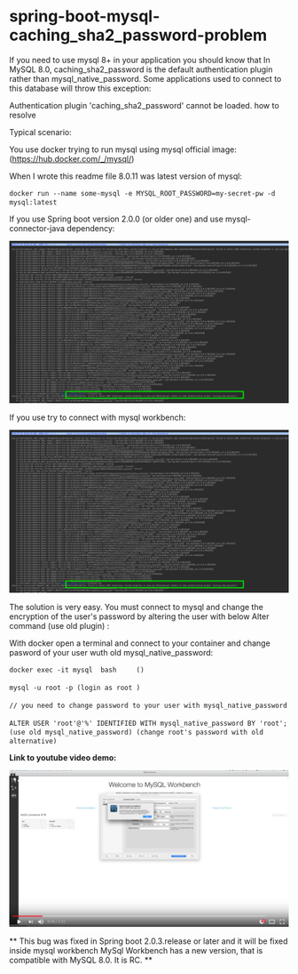 # spring-boot-mysql-caching_sha2_password-problem

If you need to use mysql 8+ in your application you should know that In MySQL 8.0, caching_sha2_password is the default authentication plugin rather than mysql_native_password. Some applications used to connect to this database will throw this exception:

Authentication plugin 'caching_sha2_password' cannot be loaded. how to resolve

Typical scenario:

You use docker trying to run mysql using mysql official image: (https://hub.docker.com/_/mysql/)

When I wrote this readme file 8.0.11 was latest version of mysql:

```
docker run --name some-mysql -e MYSQL_ROOT_PASSWORD=my-secret-pw -d mysql:latest
```



If you use Spring boot version 2.0.0 (or older one) and use mysql-connector-java dependency:


![Spring boot connection problem](/boot_problem.png?raw=true "Spring boot connection problem")


If you use try to connect with mysql workbench:


![Mysql workbench problem](https://github.com/cristianprofile/spring-boot-mysql-caching_sha2_password-problem/blob/master/boot_problem.png?raw=true "Mysql workbench problem")


The solution is very easy. You must connect to mysql and change the encryption of the user's password by altering the user with below Alter command (use old plugin) :

With docker open a terminal and connect to your container and change pasword of your user wuth old mysql_native_password:


```
docker exec -it mysql  bash     ()

mysql -u root -p (login as root )

// you need to change password to your user with mysql_native_password

ALTER USER 'root'@'%' IDENTIFIED WITH mysql_native_password BY 'root'; (use old mysql_native_password) (change root's password with old alternative)

```


**Link to youtube video demo:**

[![Video DEMO](/youtube-screen.png?raw=true)](https://youtu.be/vOUMmsHlMcY)


** This bug was fixed in Spring boot 2.0.3.release or later and it will be fixed inside mysql workbench MySql Workbench has a new version, that is compatible with MySQL 8.0. It is RC. **




